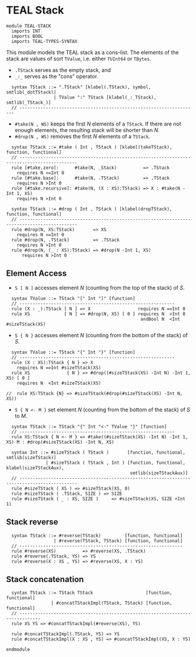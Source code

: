 TEAL Stack
==========

```k
module TEAL-STACK
  imports INT
  imports BOOL
  imports TEAL-TYPES-SYNTAX
```

This module models the TEAL stack as a cons-list.
The elements of the stack are values of sort `TValue`, i.e. either `TUInt64` or `TBytes`.

- `.TStack` serves as the empty stack, and
- `_:_` serves as the "cons" operator.

```k
  syntax TStack ::= ".TStack" [klabel(.TStack), symbol, smtlib(_dotTStack)]
                  | TValue ":" TStack [klabel(_:_TStack), smtlib(_TStack_)]
  // --------------------------------------------------------------------
```

- `#take(N , WS)` keeps the first $N$ elements of a `TStack`.
  If there are not enough elements, the resulting stack will be shorter than $N$.
- `#drop(N , WS)` removes the first $N$ elements of a `TStack`.

```k
  syntax TStack ::= #take ( Int , TStack ) [klabel(takeTStack), function, functional]
  // --------------------------------------------------------------------------------------------
  rule [#take.zero]:      #take(N, _Stack)          => .TStack
    requires N <=Int 0
  rule [#take.base]:      #take(N, .TStack)         => .TStack
    requires N >Int 0
  rule [#take.recursive]: #take(N, (X : XS):TStack) => X : #take(N -Int 1, XS)
    requires N >Int 0

  syntax TStack ::= #drop ( Int , TStack ) [klabel(dropTStack), function, functional]
  // --------------------------------------------------------------------------------------------
  rule #drop(N, XS:TStack)       => XS
    requires N <=Int 0
  rule #drop(N, .TStack)         => .TStack
    requires N >Int 0
  rule #drop(N, (_ : XS):TStack) => #drop(N -Int 1, XS)
      requires N >Int 0
```

## Element Access

- `S [ N ]` accesses element $N$ (counting from the top of the stack) of $S$.
```k
  syntax TValue ::= TStack "[" Int "]" [function]
  // -----------------------------------------------------------
  rule (X : _):TStack [ N ] => X                  requires N ==Int 0
  rule XS             [ N ] => #drop(N, XS) [ 0 ] requires N  >Int 0
                                                   andBool N  <Int #sizeTStack(XS)
```

- `S { N }` accesses element $N$ (counting from the bottom of the stack) of $S$.
```k
  syntax TValue ::= TStack "{" Int "}" [function]
  // -----------------------------------------------------------
  rule (X : XS):TStack { N } => X
    requires N ==Int #sizeTStack(XS)
  rule XS              { N } => #drop((#sizeTStack(XS) -Int N) -Int 1, XS) [ 0 ]
    requires N  <Int #sizeTStack(XS)

//  rule XS:TStack {N} => #sizeTStack(#drop(#sizeTStack(XS) -Int N, XS))
```

- `S { N <- M }` set element $N$ (counting from the bottom of the stack) of $S$ to $M$.
```k
  syntax TStack ::= TStack "{" Int "<-" TValue "}" [function]
  // -----------------------------------------------------------
  rule XS:TStack { N <- M } => #take((#sizeTStack(XS) -Int N) -Int 1, XS) M : #drop(#sizeTStack(XS) -Int N, XS) 
```

```k
  syntax Int ::= #sizeTStack ( TStack )       [function, functional, smtlib(sizeTStack)]
               | #sizeTStack ( TStack , Int ) [function, functional, klabel(sizeTStackAux),
                                               smtlib(sizeTStackAux)]
  // --------------------------------------------------------------------------------------------
  rule #sizeTStack ( XS ) => #sizeTStack(XS, 0)
  rule #sizeTStack ( .TStack, SIZE ) => SIZE
  rule #sizeTStack ( _ : XS, SIZE )     => #sizeTStack(XS, SIZE +Int 1)
```

## Stack reverse

```k
  syntax TStack ::= #reverse(TStack)         [function, functional]
                  | #reverse(TStack, TStack) [function, functional]
  // --------------------------------------------------------------
  rule #reverse(XS)          => #reverse(XS, .TStack)
  rule #reverse(.TStack, YS) => YS
  rule #reverse(X : XS , YS) => #reverse(XS, X : YS)
```

## Stack concatenation

```k
  syntax TStack ::= TStack TStack                    [function, functional]
                 | #concatTStackImpl(TStack, TStack) [function, functional]
  // ------------------------------------------------------------------------------
  rule XS YS => #concatTStackImpl(#reverse(XS), YS)

  rule #concatTStackImpl(.TStack, YS) => YS
  rule #concatTStackImpl(X : XS , YS) => #concatTStackImpl(XS, X : YS)

```

```k
endmodule
```
